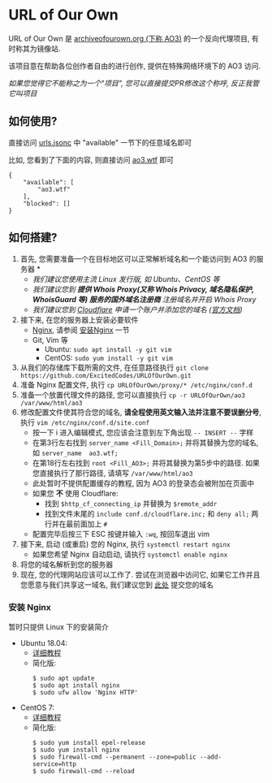 # URL of Our Own
URL of Our Own 是 [archiveofourown.org (下称 AO3)](https://archiveofourown.org) 的一个反向代理项目, 有时称其为镜像站.

该项目意在帮助各位创作者自由的进行创作, 提供在特殊网络环境下的 AO3 访问.

_如果您觉得它不能称之为一个"项目", 您可以直接提交PR修改这个称呼, 反正我管它叫项目_

## 如何使用?
直接访问 [urls.jsonc](https://github.com/ExcitedCodes/URLOfOurOwn/blob/master/urls.jsonc) 中 "available" 一节下的任意域名即可

比如, 您看到了下面的内容, 则直接访问 [ao3.wtf](https://ao3.wtf) 即可
```jsonc
{
	"available": [
		"ao3.wtf"
	],
	"blocked": []
}
```

## 如何搭建?
1. 首先, 您需要准备一个在目标地区可以正常解析域名和一个能访问到 AO3 的服务器
   *
   * _我们建议您使用主流 Linux 发行版, 如 Ubuntu、CentOS 等_
   * _我们建议您到 __提供 Whois Proxy(又称 Whois Privacy, 域名隐私保护, WhoisGuard 等) 服务的国外域名注册商__ 注册域名并开启 Whois Proxy_
   * _我们建议您到 [Cloudflare](https://cloudflare.com/) 申请一个账户并添加您的域名 ([官方文档](https://support.cloudflare.com/hc/zh-cn/articles/201720164-%E5%88%9B%E5%BB%BA-Cloudflare-%E5%B8%90%E6%88%B7%E5%B9%B6%E6%B7%BB%E5%8A%A0%E7%BD%91%E7%AB%99))_
2. 接下来, 在您的服务器上安装必要软件
   * [Nginx](https://nginx.org/),  请参阅 [安装Nginx](#%E5%AE%89%E8%A3%85-nginx) 一节
   * Git, Vim 等
      * Ubuntu: `sudo apt install -y git vim`
      * CentOS: `sudo yum install -y git vim`
3. 从我们的存储库下载所需的文件, 在任意路径执行 `git clone https://github.com/ExcitedCodes/URLOfOurOwn.git`
4. 准备 Nginx 配置文件, 执行 `cp URLOfOurOwn/proxy/* /etc/nginx/conf.d`
5. 准备一个放置代理文件的路径, 您可以直接执行 `cp -r URLOfOurOwn/ao3 /var/www/html/ao3`
6. 修改配置文件使其符合您的域名, __请全程使用英文输入法并注意不要误删分号__, 执行 `vim /etc/nginx/conf.d/site.conf`
   * 按一下 i 进入编辑模式, 您应该会注意到左下角出现 `-- INSERT --` 字样
   * 在第3行左右找到 `server_name <Fill_Domain>;` 并将其替换为您的域名, 如 `server_name  ao3.wtf;`
   * 在第18行左右找到 `root <Fill_AO3>;` 并将其替换为第5步中的路径. 如果您直接执行了那行路径, 请填写 `/var/www/html/ao3`
   * 此处暂时不提供配置缓存的教程, 因为 AO3 的登录态会被附加在页面中
   * 如果您 __不__ 使用 Cloudflare:
     * 找到 `$http_cf_connecting_ip` 并替换为 `$remote_addr`
     * 找到文件末尾的 `include conf.d/cloudflare.inc;` 和 `deny all;` 两行并在最前面加上 `#`
   * 配置完毕后按三下 ESC 按键并输入 `:wq`, 按回车退出 vim
7. 接下来, 启动 (或重启) 您的 Nginx, 执行 `systemctl restart nginx`
   * 如果您希望 Nginx 自动启动, 请执行 `systemctl enable nginx`
8. 将您的域名解析到您的服务器
9. 现在, 您的代理网站应该可以工作了. 尝试在浏览器中访问它, 如果它工作并且您愿意与我们共享这一域名, 我们建议您到 [此处](https://github.com/ExcitedCodes/URLOfOurOwn/issues) 提交您的域名

### 安装 Nginx
暂时只提供 Linux 下的安装简介
* Ubuntu 18.04:
   * [详细教程](https://www.digitalocean.com/community/tutorials/how-to-install-nginx-on-ubuntu-18-04)
   * 简化版:
     ```console
     $ sudo apt update
     $ sudo apt install nginx
     $ sudo ufw allow 'Nginx HTTP'
     ```
 * CentOS 7:
   * [详细教程](https://www.digitalocean.com/community/tutorials/how-to-install-nginx-on-centos-7)
   * 简化版:
     ```console
     $ sudo yum install epel-release
     $ sudo yum install nginx
     $ sudo firewall-cmd --permanent --zone=public --add-service=http
     $ sudo firewall-cmd --reload
     ```
